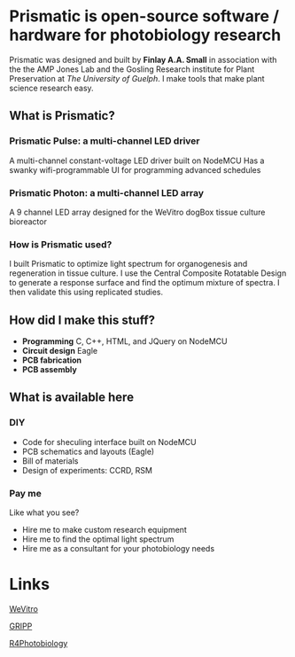 # Prismatic is open-source software / hardware for photobiology research 
Prismatic was designed and built by **Finlay A.A. Small** in association with the the AMP Jones Lab and the Gosling Research institute for Plant Preservation at *The University of Guelph*.
I make tools that make plant science research easy.


## What is Prismatic?
### Prismatic Pulse: a multi-channel LED driver
A multi-channel constant-voltage LED driver built on NodeMCU
Has a swanky wifi-programmable UI for programming advanced schedules

### Prismatic Photon: a multi-channel LED array
A 9 channel LED array designed for the WeVitro dogBox tissue culture bioreactor

### How is Prismatic used?
I built Prismatic to optimize light spectrum for organogenesis and regeneration in tissue culture. I use the Central Composite Rotatable Design to generate a response surface and find the optimum mixture of spectra. I then validate this using replicated studies. 

## How did I make this stuff?
* **Programming** C, C++, HTML, and JQuery on NodeMCU
* **Circuit design** Eagle
* **PCB fabrication**
* **PCB assembly**

## What is available here
### DIY
* Code for sheculing interface built on NodeMCU
* PCB schematics and layouts (Eagle)
* Bill of materials
* Design of experiments: CCRD, RSM

### Pay me
Like what you see? 
* Hire me to make custom research equipment 
* Hire me to find the optimal light spectrum
* Hire me as a consultant for your photobiology needs

# Links
[WeVitro](https://wevitro.com/)

[GRIPP](Http://http://gripp.ca/)

[R4Photobiology](https://www.r4photobiology.info/)
